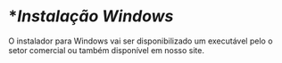 # **Instalação Windows*

O instalador para Windows vai ser disponibilizado um executável pelo o setor comercial ou também disponível em nosso site.